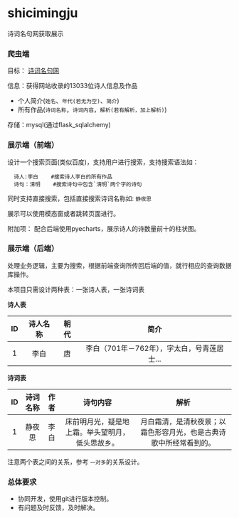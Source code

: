 # shicimingju
诗词名句网获取展示


### 爬虫端

目标： [诗词名句网](http://www.shicimingju.com/category/all)

信息：获得网站收录的13033位诗人信息及作品

- 个人简介(`姓名`、`年代(若无为空)`、`简介`)
- 所有作品(`诗词名称`，`诗词内容`，`解析(若有解析，加上解析)`)

存储：mysql(通过flask_sqlalchemy)

### 展示端（前端）

设计一个搜索页面(类似百度)，支持用户进行搜索，支持搜索语法如：
```text
  诗人:李白    #搜索诗人李白的所有作品
  诗句：清明    #搜索诗句中包含`清明`两个字的诗句
```
同时支持直接搜索，包括直接搜索诗词名称如: `静夜思`

展示可以使用模态窗或者跳转页面进行。

附加项： 配合后端使用pyecharts，展示诗人的诗数量前十的柱状图。


### 展示端（后端）

处理业务逻辑，主要为搜索，根据前端查询所传回后端的值，就行相应的查询数据库操作。

本项目只需设计两种表：一张诗人表，一张诗词表

**诗人表**

 |ID|诗人名称|朝代|简介|
|:----:|:----:|:----:|:---:|
|1|李白|唐|李白（701年－762年），字太白，号青莲居士...

**诗词表**

 |ID|诗词名称|作者|诗句内容|解析|
|:----:|:----:|:----:|:---:|:---:|
|1|静夜思|李白|床前明月光，疑是地上霜。举头望明月，低头思故乡。|月白霜清，是清秋夜景；以霜色形容月光，也是古典诗歌中所经常看到的。

注意两个表之间的关系，参考 `一对多`的关系设计。

### 总体要求

- 协同开发，使用git进行版本控制。
- 有问题及时反馈，及时解决。

